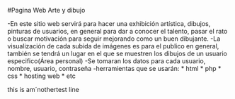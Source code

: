 #Pagina Web Arte y dibujo

-En este sitio web servirá para hacer una exhibición artística, dibujos, pinturas de usuarios, en general para dar a conocer el talento, pasar el rato o buscar motivación para seguir mejorando como un buen dibujante. -La visualización de cada subida de imágenes es para el publico en general, también se tendrá un lugar en el que se muestren los dibujos de un usuario especifico(Área personal) -Se tomaran los datos para cada usuario, nombre, usuario, contraseña -herramientas que se usarán: * html * php * css * hosting web * etc

this is am´nothertest line